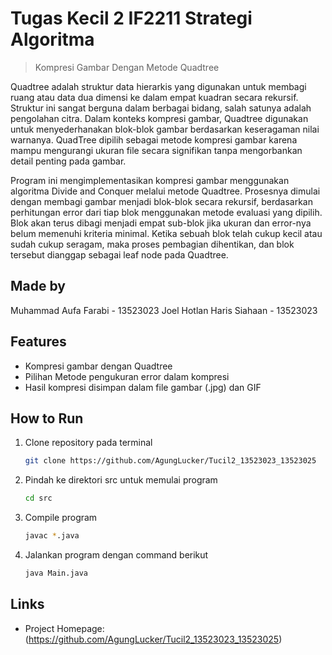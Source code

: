 
# Tugas Kecil 2 IF2211 Strategi Algoritma
> Kompresi Gambar Dengan Metode Quadtree 

Quadtree adalah struktur data hierarkis yang digunakan untuk membagi ruang atau data dua dimensi ke dalam empat kuadran secara rekursif. Struktur ini sangat berguna dalam berbagai bidang, salah satunya adalah pengolahan citra. Dalam konteks kompresi gambar, Quadtree digunakan untuk menyederhanakan blok-blok gambar berdasarkan keseragaman nilai warnanya. QuadTree dipilih sebagai metode kompresi gambar karena mampu mengurangi ukuran file secara signifikan tanpa mengorbankan detail penting pada gambar.

Program ini mengimplementasikan kompresi gambar menggunakan algoritma Divide and Conquer melalui metode Quadtree. Prosesnya dimulai dengan membagi gambar menjadi blok-blok secara rekursif, berdasarkan perhitungan error dari tiap blok menggunakan metode evaluasi yang dipilih. Blok akan terus dibagi menjadi empat sub-blok jika ukuran dan error-nya belum memenuhi kriteria minimal. Ketika sebuah blok telah cukup kecil atau sudah cukup seragam, maka proses pembagian dihentikan, dan blok tersebut dianggap sebagai leaf node pada Quadtree.


## Made by
Muhammad Aufa Farabi - 13523023
Joel Hotlan Haris Siahaan - 13523023

## Features
* Kompresi gambar dengan Quadtree
* Pilihan Metode pengukuran error dalam kompresi
* Hasil kompresi disimpan dalam file gambar (.jpg) dan GIF


## How to Run
1. Clone repository pada terminal
   ```sh
   git clone https://github.com/AgungLucker/Tucil2_13523023_13523025
   ```
2. Pindah ke direktori src untuk memulai program
    ```sh
    cd src
    ```
2. Compile program 
    ```sh
    javac *.java
    ```
3. Jalankan program dengan command berikut
    ```sh
    java Main.java 
    ```

## Links
- Project Homepage:
(https://github.com/AgungLucker/Tucil2_13523023_13523025)


